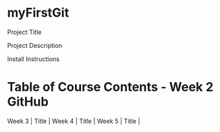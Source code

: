 # myFirstGit
Project Title


Project Description


Install Instructions
# Table of Course Contents - Week 2 GitHub
Week 3 | Title |
Week 4 | Title |
Week 5 | Title |
